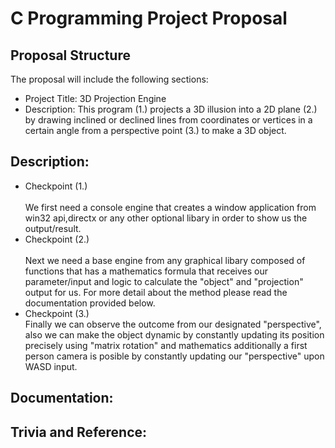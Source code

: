 # C Programming Project Proposal

## Proposal Structure
The proposal will include the following sections:
* Project Title: 3D Projection Engine 
* Description: This program (1.) projects a 3D illusion into a 2D plane (2.) by drawing inclined or declined lines from  coordinates or vertices in a certain angle from a perspective point (3.) to make a 3D object.


## Description:
* Checkpoint (1.) \
\
We first need a console engine that creates a window application from win32 api,directx or any other optional libary in order to show us the output/result.
* Checkpoint (2.)\
\
Next we need a base engine from any graphical libary composed of functions that has a mathematics formula that receives our parameter/input and logic to calculate the "object" and  "projection" output for us. For more detail about the method please read the documentation provided below.
* Checkpoint (3.)\
Finally we can observe the outcome from our designated "perspective", also we can make the object dynamic by constantly updating its position precisely using "matrix rotation" and mathematics additionally  a first person camera is posible by constantly updating our "perspective" upon WASD input.


## Documentation:

## Trivia and Reference:
